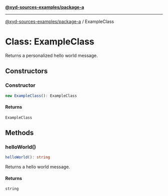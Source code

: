 [**@xyd-sources-examples/package-a**](../README.md)

***

[@xyd-sources-examples/package-a](../README.md) / ExampleClass

# Class: ExampleClass

Returns a personalized hello world message.

## Constructors

### Constructor

```ts
new ExampleClass(): ExampleClass
```

#### Returns

`ExampleClass`

## Methods

### helloWorld()

```ts
helloWorld(): string
```

Returns a hello world message.

#### Returns

`string`
